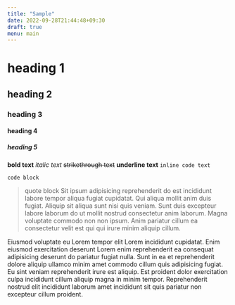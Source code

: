 ```yaml
---
title: "Sample"
date: 2022-09-28T21:44:48+09:30
draft: true
menu: main
---
```

# heading 1
## heading 2
### heading 3
#### heading 4
##### heading 5
**bold text** *italic text* ~~strikethrough text~~ __underline text__ `inline code text`
```
code block
```
> quote block
Sit ipsum adipisicing reprehenderit do est incididunt labore tempor aliqua fugiat cupidatat. Qui aliqua mollit anim duis fugiat. Aliquip sit aliqua sunt nisi quis veniam. Sunt duis excepteur labore laborum do ut mollit nostrud consectetur anim laborum. Magna voluptate commodo non non ipsum. Anim pariatur cillum ea consectetur velit est qui qui irure minim aliquip cillum.

Eiusmod voluptate eu Lorem tempor elit Lorem incididunt cupidatat. Enim eiusmod exercitation deserunt Lorem enim reprehenderit ea consequat adipisicing deserunt do pariatur fugiat nulla. Sunt in ea et reprehenderit dolore aliquip ullamco minim amet commodo cillum quis adipisicing fugiat. Eu sint veniam reprehenderit irure est aliquip. Est proident dolor exercitation culpa incididunt cillum aliquip magna in minim tempor. Reprehenderit nostrud elit incididunt laborum amet incididunt sit quis pariatur non excepteur cillum proident.
